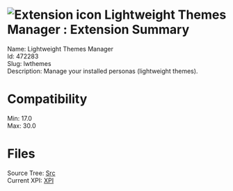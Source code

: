 # ![Extension icon](https://addons.thunderbird.net/user-media/addon_icons/472/472283-64.png?modified=1396511147) Lightweight Themes Manager : Extension Summary

Name: Lightweight Themes Manager  
Id: 472283  
Slug: lwthemes  
Description: Manage your installed personas (lightweight themes).
  

# Compatibility
Min: 17.0  
Max: 30.0  

# Files

Source Tree: [Src](C:/Dev/Thunderbird/ThunderKdB/xall/xOther/472283-lwthemes/src)  
Current XPI: [XPI](C:/Dev/Thunderbird/ThunderKdB/xall/xOther/472283-lwthemes/xpi)  



